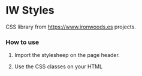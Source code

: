 # IW Styles

CSS library from https://www.ironwoods.es projects.


### How to use

1. Import the stylesheep on the page header.

2. Use the CSS classes on your HTML

